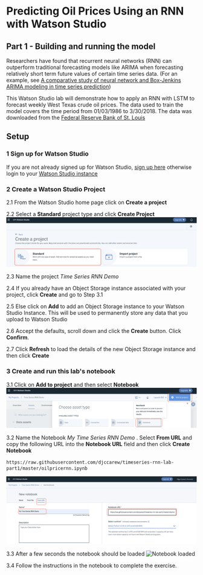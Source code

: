 #  Predicting Oil Prices Using an RNN with Watson Studio

## Part 1 - Building and running the model

Researchers have found that recurrent neural networks (RNN) can outperform traditional forecasting models like ARIMA when  forecasting relatively short term future values of certain  time series data. (For an example, see [A comparative study of neural network and Box-Jenkins ARIMA modeling in time series prediction](https://www.sciencedirect.com/science/article/abs/pii/S0360835202000360))

This Watson Studio lab will demonstrate how to apply an RNN with LSTM to forecast weekly West Texas crude oil prices. The data used to train the model covers the time period from 01/03/1986 to 3/30/2018. The data was downloaded from the [Federal Reserve Bank of St. Louis](https://fred.stlouisfed.org)

##  Setup

### 1 Sign up for Watson Studio

If you are not already signed up for Watson Studio, [sign up here](https://www.ibm.com/cloud/watson-studio) otherwise login to your [Watson Studio instance](https://cloud.ibm.com/resources?search=watson%20studio)

### 2 Create a Watson Studio Project

2.1 From the Watson Studio home page click on **Create a project**

2.2 Select a **Standard** project type and click **Create Project**
![Jupyter Notebook](images/ss2.png)

2.3 Name the project *Time Series RNN Demo*

2.4 If you already have an Object Storage instance associated with your project, click **Create** and go to Step 3.1

2.5 Else click on **Add** to add an Object Storage instance to your Watson Studio Instance. This will be used to permanently store any data that you upload to Watson Studio

2.6 Accept the defaults, scroll down and click the **Create** button. Click **Confirm**.

2.7 Click **Refresh** to load the details of the new Object Storage instance and then click **Create**


### 3 Create and run this lab's notebook

3.1 Click on **Add to project** and then select **Notebook**
![Assets](images/ss3.png)

3.2 Name the Notebook *My Time Series RNN Demo* . Select **From URL** and copy the following URL into the **Notebook URL** field and then click **Create Notebook**

```
https://raw.githubusercontent.com/djccarew/timeseries-rnn-lab-part1/master/oilpricernn.ipynb
```

![Create Notebook](images/ss4.png)


3.3 After a few seconds the notebook should be loaded
![Notebook loaded](images/ss5.png)

3.4 Follow the instructions in the notebook to complete the exercise.
